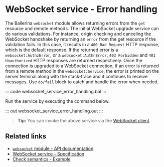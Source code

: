 # WebSocket service - Error handling

The Ballerina `websocket` module allows returning errors from the `get` resource and remote methods. The initial WebSocket upgrade service can do various validations. For instance, origin checking and canceling the WebSocket handshake by returning an `error` from the get resource if the validation fails. In this case, it results in a `400 Bad Request` HTTP response, which is the default response. If the returned error is a `websocket:AuthzError`, or a `websocket:AuthnError`, `403 Forbidden` and `401 Unauthorized` HTTP responses are returned respectively. Once the connection is upgraded to a WebSocket connection, if an error is returned from a remote method in the `websocket:Service`, the error is printed on the server terminal along with the stack-trace and it continues to receive messages. Use `do/fail` block to catch and handle the error when needed.
 
::: code websocket_service_error_handling.bal :::

Run the service by executing the command below.

::: out websocket_service_error_handling.out :::

>**Tip:** You can invoke the above service via the [WebSocket client](/learn/by-example/websocket-client/).

## Related links
- [`websocket` module - API documentation](https://lib.ballerina.io/ballerina/websocket/latest)
- [WebSocket service - Specification](/spec/websocket/#3-service-types)
- [Check semantics - Example](/learn/by-example/check-semantics/)
